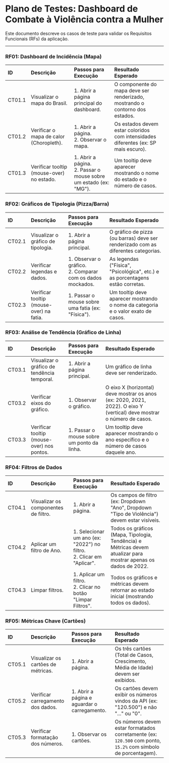 # Plano de Testes: Dashboard de Combate à Violência contra a Mulher

Este documento descreve os casos de teste para validar os Requisitos Funcionais (RFs) da aplicação.

---

### RF01: Dashboard de Incidência (Mapa)

| ID     | Descrição                                 | Passos para Execução                                | Resultado Esperado                                                              |
| :----- | :---------------------------------------- | :-------------------------------------------------- | :------------------------------------------------------------------------------ |
| CT01.1 | Visualizar o mapa do Brasil.              | 1. Abrir a página principal do dashboard.           | O componente do mapa deve ser renderizado, mostrando o contorno dos estados.    |
| CT01.2 | Verificar o mapa de calor (Choropleth).   | 1. Abrir a página.<br>2. Observar o mapa.           | Os estados devem estar coloridos com intensidades diferentes (ex: SP mais escuro). |
| CT01.3 | Verificar tooltip (mouse-over) no estado. | 1. Abrir a página.<br>2. Passar o mouse sobre um estado (ex: "MG"). | Um tooltip deve aparecer mostrando o nome do estado e o número de casos.         |

### RF02: Gráficos de Tipologia (Pizza/Barra)

| ID     | Descrição                                 | Passos para Execução                                      | Resultado Esperado                                                                |
| :----- | :---------------------------------------- | :-------------------------------------------------------- | :-------------------------------------------------------------------------------- |
| CT02.1 | Visualizar o gráfico de tipologia.        | 1. Abrir a página principal.                              | O gráfico de pizza (ou barras) deve ser renderizado com as diferentes categorias. |
| CT02.2 | Verificar legendas e dados.               | 1. Observar o gráfico.<br>2. Comparar com os dados mockados. | As legendas ("Física", "Psicológica", etc.) e as porcentagens estão corretas.    |
| CT02.3 | Verificar tooltip (mouse-over) na fatia.  | 1. Passar o mouse sobre uma fatia (ex: "Física").         | Um tooltip deve aparecer mostrando o nome da categoria e o valor exato de casos.  |

### RF03: Análise de Tendência (Gráfico de Linha)

| ID     | Descrição                                    | Passos para Execução                                      | Resultado Esperado                                                                    |
| :----- | :------------------------------------------- | :-------------------------------------------------------- | :------------------------------------------------------------------------------------ |
| CT03.1 | Visualizar o gráfico de tendência temporal.  | 1. Abrir a página principal.                              | Um gráfico de linha deve ser renderizado.                                             |
| CT03.2 | Verificar eixos do gráfico.                  | 1. Observar o gráfico.                                    | O eixo X (horizontal) deve mostrar os anos (ex: 2020, 2021, 2022). O eixo Y (vertical) deve mostrar o número de casos. |
| CT03.3 | Verificar tooltip (mouse-over) nos pontos.   | 1. Passar o mouse sobre um ponto da linha.                | Um tooltip deve aparecer mostrando o ano específico e o número de casos daquele ano. |

### RF04: Filtros de Dados

| ID     | Descrição                                    | Passos para Execução                                      | Resultado Esperado                                                                    |
| :----- | :------------------------------------------- | :-------------------------------------------------------- | :------------------------------------------------------------------------------------ |
| CT04.1 | Visualizar os componentes de filtro.         | 1. Abrir a página.                                        | Os campos de filtro (ex: Dropdown "Ano", Dropdown "Tipo de Violência") devem estar visíveis. |
| CT04.2 | Aplicar um filtro de Ano.                    | 1. Selecionar um ano (ex: "2022") no filtro.<br>2. Clicar em "Aplicar". | Todos os gráficos (Mapa, Tipologia, Tendência) e Métricas devem atualizar para mostrar apenas os dados de 2022. |
| CT04.3 | Limpar filtros.                              | 1. Aplicar um filtro.<br>2. Clicar no botão "Limpar Filtros". | Todos os gráficos e métricas devem retornar ao estado inicial (mostrando todos os dados). |

### RF05: Métricas Chave (Cartões)

| ID     | Descrição                                 | Passos para Execução                                      | Resultado Esperado                                                              |
| :----- | :---------------------------------------- | :-------------------------------------------------------- | :------------------------------------------------------------------------------ |
| CT05.1 | Visualizar os cartões de métricas.        | 1. Abrir a página.                                        | Os três cartões (Total de Casos, Crescimento, Média de Idade) devem ser exibidos. |
| CT05.2 | Verificar carregamento dos dados.         | 1. Abrir a página e aguardar o carregamento.              | Os cartões devem exibir os números vindos da API (ex: "120.500") e não "..." ou "0". |
| CT05.3 | Verificar formatação dos números.         | 1. Observar os cartões.                                   | Os números devem estar formatados corretamente (ex: `120.500` com ponto, `15.2%` com símbolo de porcentagem). |
